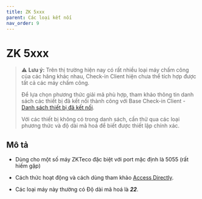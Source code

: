 ```yaml
---
title: ZK 5xxx
parent: Các loại kết nối
nav_order: 9
---
```


# ZK 5xxx

> ⚠️ **Lưu ý:** Trên thị trường hiện nay có rất nhiều loại máy chấm công của các hãng khác nhau, Check-in Client hiện chưa thể tích hợp được tất cả các máy chấm công.  
> 
> Để lựa chọn phương thức giải mã phù hợp, tham khảo thông tin danh sách các thiết bị đã kết nối thành công với Base Check-in Client - [Danh sách thiết bị đã kết nối](../TESTED_DEVICES).
> 
> Với các thiết bị không có trong danh sách, cần thử qua các loại phương thức và độ dài mã hoá để biết được thiết lập chính xác.

## Mô tả

- Dùng cho một số máy ZKTeco đặc biệt với port mặc định là 5055 (rất hiếm gặp)

- Cách thức hoạt động và cách dùng tham khảo [Access Directly](./ACCESS_DIRECTLY).

- Các loại máy này thường có Độ dài mã hoá là ***22***.
